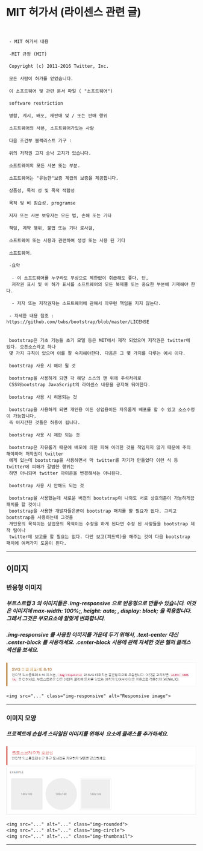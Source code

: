 </br>

# MIT 허가서 (라이센스 관련 글)

</br>


   ~~~ 
    - MIT 허가서 내용

    -MIT 규정 (MIT)

    Copyright (c) 2011-2016 Twitter, Inc.

    모든 사람이 허가를 얻었습니다.
    
    이 소프트웨어 및 관련 문서 파일 ( "소프트웨어")
    
    software restriction
    
    병합, 게시, 배포, 재판매 및 / 또는 판매 행위
    
    소프트웨어의 사본, 소프트웨어가있는 사람
    
    다음 조건부 블랙리스트 가구 :

    위의 저작권 고지 승낙 고지가 있습니다.
    
    소프트웨어의 모든 사본 또는 부분.

    소프트웨어는 "유능한"보증 계급의 보증을 제공합니다.
    
    상품성, 목적 성 및 목적 적합성
    
    목적 및 비 침습성. programse
    
    저자 또는 사본 보유자는 모든 법, 손해 또는 기타
    
    책임, 계약 행위, 불법 또는 기타 로사검,
    
    소프트웨어 또는 사용과 관련하여 생성 또는 사용 된 기타
    
    소프트웨어.
    
    -요약
    
     - 이 소프트웨어를 누구라도 무상으로 제한없이 취급해도 좋다. 단, 
     저작권 표시 및 이 허가 표시를 소프트웨어의 모든 복제물 또는 중요한 부분에 기재해야 한다.
    
     - 저자 또는 저작권자는 소프트웨어에 관해서 아무런 책임을 지지 않는다.
        
    - 자세한 내용 참조 :  https://github.com/twbs/bootstrap/blob/master/LICENSE

    
    bootstrap은 기초 기능들 초기 모델 등은 MIT에서 제작 되었으며 저작권은 twitter에 있다. 오픈소스라고 하나 
    몇 가지 규칙이 있으며 이를 잘 숙지해야한다. 다음은 그 몇 가지를 다루는 예시 이다.

    bootstrap 사용 시 해야 될 것

    bootstrap을 사용하게 되면 각 해당 소스의 맨 위에 주석처리로 
    CSS와bootstrap JavaScript의 라이센스 내용을 공지해 둬야한다.

    bootstrap 사용 시 허용되는 것

    bootstrap을 사용하게 되면 개인용 이든 상업용이든 자유롭게 배포를 할 수 있고 소스수정이 가능합니다.
    즉 어지간한 것들은 허용이 됩니다.

    bootstrap 사용 시 제한 되는 것

    bootstrap은 자유롭기 때문에 배포에 의한 피해 이러한 것을 책임지지 않기 때문에 주의 해야하며 저작권이 twitter
    에게 있는데 bootstrap을 사용하면서 막 twitter를 자기가 만들었다 이런 식 등 twitter에 피해가 갈법한 행위는 
    하면 아니되며 twitter 아이콘을 변경해서는 아니된다.

    bootstrap 사용 시 안해도 되는 것

    bootstrap을 사용했는데 새로운 버전의 bootstrap이 나와도 서로 상호의존이 가능하게끔 패치를 할 것이니 
    bootstrap을 사용한 개발자들은굳이 bootstrap 패치를 할 필요가 없다. 그리고 bootstrap을 사용하는데 그것을
    개인용의 목적이든 상업용의 목적이든 수정을 하게 된다면 수정 된 사항들을 bootstrap 제작 팀이나
    twitter에 보고를 할 필요는 없다. 다만 보고(피드백)을 해주는 것이 다음 bootstrap 패치에 여러가지 도움이 된다.
   ~~~
---
## 이미지
### 반응형 이미지 
##### 부트스트랩 3 의 이미지들은 .img-responsive 으로 반응형으로 만들수 있습니다. 이것은 이미지에 max-width: 100%;, height: auto; , display: block; 을 적용합니다. 그래서 그것은 부모요소에 알맞게 변화합니다.
##### .img-responsive 를 사용한 이미지를 가운데 두기 위해서, .text-center 대신 .center-block 를 사용하세요. .center-block 사용에 관해 자세한 것은 헬퍼 클래스 섹션을 보세요.
![gridsystem](img/img_000.png)
~~~
<img src="..." class="img-responsive" alt="Responsive image">
~~~
---
### 이미지 모양
##### 프로젝트에 손쉽게 스타일된 이미지를 위해서 <img> 요소에 클래스를 추가하세요. 
![gridsystem](img/img_001.png)
![gridsystem](img/img_002.png)
~~~
<img src="..." alt="..." class="img-rounded">
<img src="..." alt="..." class="img-circle">
<img src="..." alt="..." class="img-thumbnail">
~~~
---

